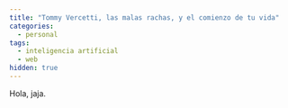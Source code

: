 ```yaml
---
title: "Tommy Vercetti, las malas rachas, y el comienzo de tu vida"
categories:
  - personal
tags:
  - inteligencia artificial
  - web
hidden: true
---
```

Hola, jaja.